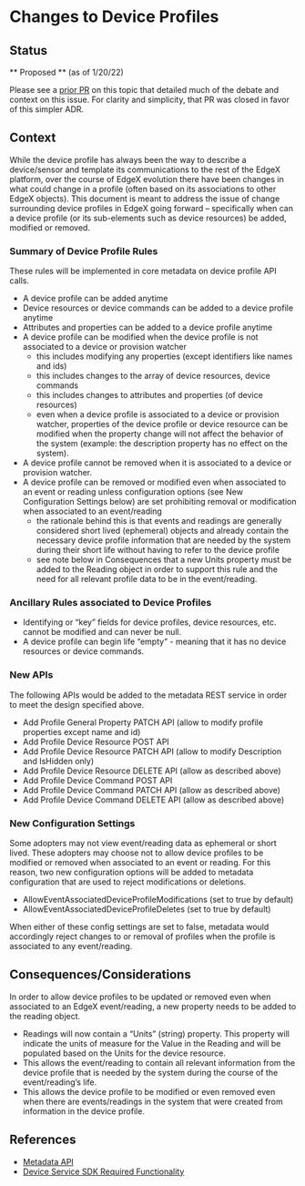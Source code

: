 # Changes to Device Profiles

## Status
** Proposed **
(as of 1/20/22)

Please see a [prior PR](https://github.com/edgexfoundry/edgex-docs/pull/605) on this topic that detailed much of the debate and context on this issue.  For clarity and simplicity, that PR was closed in favor of this simpler ADR.

## Context
While the device profile has always been the way to describe a device/sensor and template its communications to the rest of the EdgeX platform, over the course of EdgeX evolution there have been changes in what could change in a profile (often based on its associations to other EdgeX objects).  This document is meant to address the issue of change surrounding device profiles in EdgeX going forward – specifically when can a device profile (or its sub-elements such as device resources) be added, modified or removed.

### Summary of Device Profile Rules
These rules will be implemented in core metadata on device profile API calls.

- A device profile can be added anytime
- Device resources or device commands can be added to a device profile anytime
- Attributes and properties can be added to a device profile anytime
- A device profile can be modified when the device profile is not associated to a device or provision watcher
    - this includes modifying any properties (except identifiers like names and ids)
    - this includes changes to the array of device resources, device commands
    - this includes changes to attributes and properties (of device resources)
    - even when a device profile is associated to a device or provision watcher, properties of the device profile or device resource can be modified when the property change will not affect the behavior of the system (example: the description property has no effect on the system).
- A device profile cannot be removed when it is associated to a device or provision watcher.
- A device profile can be removed or modified even when associated to an event or reading unless configuration options (see New Configuration Settings below) are set prohibiting removal or modification when associated to an event/reading
    - the rationale behind this is that events and readings are generally considered short lived (ephemeral) objects and already contain the necessary device profile information that are needed by the system during their short life without having to refer to the device profile
    - see note below in Consequences that a new Units property must be added to the Reading object in order to support this rule and the need for all relevant profile data to be in the event/reading.

### Ancillary Rules associated to Device Profiles
- Identifying or “key” fields for device profiles, device resources, etc. cannot be modified and can never be null.
- A device profile can begin life “empty” - meaning that it has no device resources or device commands.

### New APIs

The following APIs would be added to the metadata REST service in order to meet the design specified above.

- Add Profile General Property PATCH API (allow to modify profile properties except name and id)
- Add Profile Device Resource POST API
- Add Profile Device Resource PATCH API (allow to modify Description and IsHidden only)
- Add Profile Device Resource DELETE API (allow as described above)
- Add Profile Device Command POST API
- Add Profile Device Command PATCH API (allow as described above)
- Add Profile Device Command DELETE API (allow as described above)

### New Configuration Settings

Some adopters may not view event/reading data as ephemeral or short lived.  These adopters may choose not to allow device profiles to be modified or removed when associated to an event or reading.
For this reason, two new configuration options will be added to metadata configuration that are used to reject modifications or deletions.

- AllowEventAssociatedDeviceProfileModifications (set to true by default)
- AllowEventAssociatedDeviceProfileDeletes (set to true by default)

When either of these config settings are set to false, metadata would accordingly reject changes to or removal of profiles when the profile is associated to any event/reading.

## Consequences/Considerations
In order to allow device profiles to be updated or removed even when associated to an EdgeX event/reading, a new property needs to be added to the reading object.

- Readings will now contain a “Units” (string) property.  This property will indicate the units of measure for the Value in the Reading and will be populated based on the Units for the device resource.
- This allows the event/reading to contain all relevant information from the device profile that is needed by the system during the course of the event/reading’s life.
- This allows the device profile to be modified or even removed even when there are events/readings in the system that were created from information in the device profile.

## References

- [Metadata API](https://app.swaggerhub.com/apis/EdgeXFoundry1/core-metadata/2.1.0)
- [Device Service SDK Required Functionality](https://docs.edgexfoundry.org/2.1/design/legacy-requirements/device-service/)